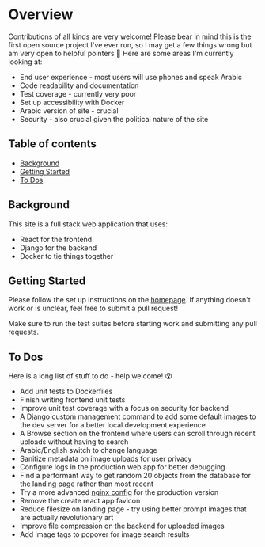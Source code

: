 # Overview

Contributions of all kinds are very welcome! Please bear in mind this is the first open source 
project I've ever run, so I may get a few things wrong but am very open to helpful pointers :sparkling_heart:
Here are some areas I'm currently looking at:

* End user experience - most users will use phones and speak Arabic
* Code readability and documentation
* Test coverage - currently very poor
* Set up accessibility with Docker
* Arabic version of site - crucial
* Security - also crucial given the political nature of the site

## Table of contents

* [Background](#background)
* [Getting Started](#getting-started)
* [To Dos](#to-dos)

## Background

This site is a full stack web application that uses:

* React for the frontend
* Django for the backend
* Docker to tie things together


## Getting Started

Please follow the set up instructions on the [homepage](https://github.com/osintalex/sudan-art#setup).
If anything doesn't work or is unclear, feel free to submit a pull request!

Make sure to run the test suites before starting work and submitting any pull requests.

## To Dos

Here is a long list of stuff to do - help welcome! :dizzy_face:

* Add unit tests to Dockerfiles
* Finish writing frontend unit tests
* Improve unit test coverage with a focus on security for backend
* A Django custom management command to add some default images to the dev server for a better local
development experience
* A Browse section on the frontend where users can scroll through recent uploads without having to search
* Arabic/English switch to change language
* Sanitize metadata on image uploads for user privacy
* Configure logs in the production web app for better debugging
* Find a performant way to get random 20 objects from the database for the landing page rather than most recent
* Try a more advanced [nginx config](https://gkedge.gitbooks.io/react-router-in-the-real/content/nginx.html) for the production version
* Remove the create react app favicon
* Reduce filesize on landing page - try using better prompt images that are actually revolutionary art
* Improve file compression on the backend for uploaded images
* Add image tags to popover for image search results